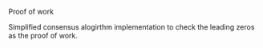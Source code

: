 Proof of work

Simplified consensus alogirthm implementation to check the leading zeros as the proof of work.